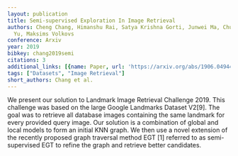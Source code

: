 ```yaml
---
layout: publication
title: Semi-supervised Exploration In Image Retrieval
authors: Cheng Chang, Himanshu Rai, Satya Krishna Gorti, Junwei Ma, Chundi Liu, Guangwei
  Yu, Maksims Volkovs
conference: Arxiv
year: 2019
bibkey: chang2019semi
citations: 3
additional_links: [{name: Paper, url: 'https://arxiv.org/abs/1906.04944'}]
tags: ["Datasets", "Image Retrieval"]
short_authors: Chang et al.
---
```

We present our solution to Landmark Image Retrieval Challenge 2019. This
challenge was based on the large Google Landmarks Dataset V2[9]. The goal was
to retrieve all database images containing the same landmark for every provided
query image. Our solution is a combination of global and local models to form
an initial KNN graph. We then use a novel extension of the recently proposed
graph traversal method EGT [1] referred to as semi-supervised EGT to refine the
graph and retrieve better candidates.